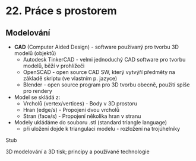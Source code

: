 # 22. Práce s prostorem

## Modelování
- **CAD** (Computer Aided Design) - software používaný pro tvorbu 3D modelů (objektů)
    * Autodesk TinkerCAD - velmi jednoduchý CAD software pro tvorbu modelů, běží v prohlížeči
    * OpenSCAD - open source CAD SW, který vytvýří předměty na základě skriptu (ve vlastním p. jazyce)
    * Blender - open source program pro 3D tvorbu obecně, použití spíše pro rendery
- Model se skládá z:
    * Vrcholů (vertex/vertices) - Body v 3D prostoru
    * Hran (edge/s) - Propojení dvou vrcholů
    * Stran (face/s) - Propojení několika hran v stranu 
- Modely ukládáme do souboru .stl (standard triangle language)
    * při uložení dojde k triangulaci modelu - rozložení na trojúhelníky

Stub

3D modelování a 3D tisk; principy a používané technologie